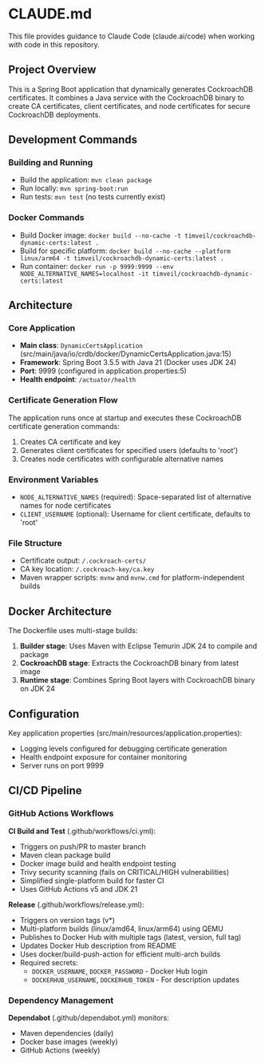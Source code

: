 # CLAUDE.md

This file provides guidance to Claude Code (claude.ai/code) when working with code in this repository.

## Project Overview

This is a Spring Boot application that dynamically generates CockroachDB certificates. It combines a Java service with the CockroachDB binary to create CA certificates, client certificates, and node certificates for secure CockroachDB deployments.

## Development Commands

### Building and Running
- Build the application: `mvn clean package`
- Run locally: `mvn spring-boot:run`
- Run tests: `mvn test` (no tests currently exist)

### Docker Commands
- Build Docker image: `docker build --no-cache -t timveil/cockroachdb-dynamic-certs:latest .`
- Build for specific platform: `docker build --no-cache --platform linux/arm64 -t timveil/cockroachdb-dynamic-certs:latest .`
- Run container: `docker run -p 9999:9999 --env NODE_ALTERNATIVE_NAMES=localhost -it timveil/cockroachdb-dynamic-certs:latest`

## Architecture

### Core Application
- **Main class**: `DynamicCertsApplication` (src/main/java/io/crdb/docker/DynamicCertsApplication.java:15)
- **Framework**: Spring Boot 3.5.5 with Java 21 (Docker uses JDK 24)
- **Port**: 9999 (configured in application.properties:5)
- **Health endpoint**: `/actuator/health`

### Certificate Generation Flow
The application runs once at startup and executes these CockroachDB certificate generation commands:
1. Creates CA certificate and key
2. Generates client certificates for specified users (defaults to 'root')
3. Creates node certificates with configurable alternative names

### Environment Variables
- `NODE_ALTERNATIVE_NAMES` (required): Space-separated list of alternative names for node certificates
- `CLIENT_USERNAME` (optional): Username for client certificate, defaults to 'root'

### File Structure
- Certificate output: `/.cockroach-certs/`
- CA key location: `/.cockroach-key/ca.key`
- Maven wrapper scripts: `mvnw` and `mvnw.cmd` for platform-independent builds

## Docker Architecture

The Dockerfile uses multi-stage builds:
1. **Builder stage**: Uses Maven with Eclipse Temurin JDK 24 to compile and package
2. **CockroachDB stage**: Extracts the CockroachDB binary from latest image
3. **Runtime stage**: Combines Spring Boot layers with CockroachDB binary on JDK 24

## Configuration

Key application properties (src/main/resources/application.properties):
- Logging levels configured for debugging certificate generation
- Health endpoint exposure for container monitoring
- Server runs on port 9999

## CI/CD Pipeline

### GitHub Actions Workflows

**CI Build and Test** (.github/workflows/ci.yml):
- Triggers on push/PR to master branch
- Maven clean package build
- Docker image build and health endpoint testing
- Trivy security scanning (fails on CRITICAL/HIGH vulnerabilities)
- Simplified single-platform build for faster CI
- Uses GitHub Actions v5 and JDK 21

**Release** (.github/workflows/release.yml):
- Triggers on version tags (v*)
- Multi-platform builds (linux/amd64, linux/arm64) using QEMU
- Publishes to Docker Hub with multiple tags (latest, version, full tag)
- Updates Docker Hub description from README
- Uses docker/build-push-action for efficient multi-arch builds
- Required secrets:
  - `DOCKER_USERNAME`, `DOCKER_PASSWORD` - Docker Hub login
  - `DOCKERHUB_USERNAME`, `DOCKERHUB_TOKEN` - For description updates

### Dependency Management

**Dependabot** (.github/dependabot.yml) monitors:
- Maven dependencies (daily)
- Docker base images (weekly)
- GitHub Actions (weekly)